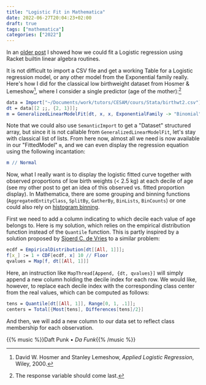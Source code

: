 ```yaml
---
title: "Logistic Fit in Mathematica"
date: 2022-06-27T20:04:23+02:00
draft: true
tags: ["mathematica"]
categories: ["2022"]
---
```


In an [older post] I showed how we could fit a Logistic regression using Racket builtin linear algebra routines.

It is not difficult to import a CSV file and get a working Table for a Logistic regression model, or any other model from the Exponential family really. Here's how I did for the classical low birthweight dataset from Hosmer & Lemeshow[^1], where I consider a single predictor (age of the mother):[^2]

```mathematica
data = Import["~/Documents/work/tutors/CESAM/cours/Stata/birthwt2.csv"];
dt = data[[2 ;;, {2, 1}]];
m = GeneralizedLinearModelFit[dt, x, x, ExponentialFamily -> "Binomial"]
```

Note that we could also use `SemanticImport` to get a "Dataset" structured array, but since it is not callable from `GeneralizedLinearModelFit`, let's stay with classical list of lists. From here now, almost all we need is now available in our "FittedModel" `m`, and we can even display the regression equation using the following incantation:

```mathematica
m // Normal
```

Now, what I really want is to display the logistic fitted curve together with observed proportions of low birth weights (< 2.5 kg) at each decile of age (see my other post to get an idea of this observed vs. fitted proportion display). In Mathematica, there are some grouping and binning functions (`AggregatedEntityClass`, `SplitBy`, `GatherBy`, `BinLists`, `BinCounts`) or one could also rely on [histogram binning].

First we need to add a column indicating to which decile each value of age belongs to. Here is my solution, which relies on the empirical distribution function instead of the `Quantile` function. This is partly inspired by a solution proposed by [Sjoerd C. de Vries] to a similar problem:

```mathematica
ecdf = EmpiricalDistribution[dt[[All, 1]]];
f[x_] := 1 + CDF[ecdf, x] 10 // Floor
qvalues = Map[f, dt[[All, 1]]]
```

Here, an instruction like `MapThread[Append, {dt, qvalues}]` will simply append a new column holding the decile index for each row. We would like, however, to replace each decile index with the corresponding class center from the real values, which can be computed as follows:

```mathematica
tens = Quantile[dt[[All, 1]], Range[0, 1, .1]];
centers = Total[{Most[tens], Differences[tens]/2}]
```

And then, we will add a new column to our data set to reflect class membership for each observation.

{{% music %}}Daft Punk • _Da Funk_{{% /music %}}

[^1]: David W. Hosmer and Stanley Lemeshow, _Applied Logistic Regression_, Wiley, 2000.
[^2]: The response variable should come last.

[older post]: /post/newton-raphson-racket/
[histogram binning]: https://mathematica.stackexchange.com/a/127734/167
[sjoerd c. de vries]: https://mathematica.stackexchange.com/a/42000/167
